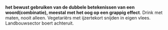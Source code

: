 **het bewust gebruiken van de dubbele betekenissen van een woord(combinatie), meestal met het oog op een grappig effect**. Drink met maten, nooit alleen. Vegetariërs met ijzertekort snijden in eigen vlees. Landbouwsector boert achteruit.